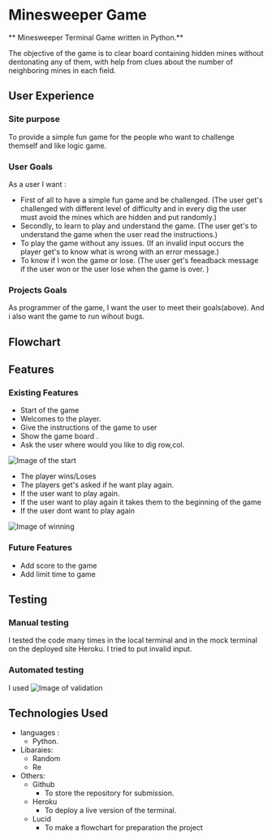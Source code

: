 # Minesweeper Game

** Minesweeper Terminal Game written in Python.**

The objective of the game is to clear board containing hidden mines without dentonating any of them, with help from clues about the number of neighboring mines in each field.

## User Experience
### Site purpose
To provide a simple fun game for the people who want to challenge themself and like logic game.

###

### User Goals
As a user I want :
* First of all to have a simple fun game and be challenged. (The user get's challenged with different level of difficulty and in every dig the user must avoid the mines which are hidden and put randomly.)
* Secondly, to learn to play and understand the game. (The user get's to understand the game when the user read the instructions.)
* To play the game without any issues. (If an invalid input occurs the player get's to know what is wrong with an error message.)
* To know if I won the game or lose. (The user get's feeadback message if the user won or the user lose when the game is over. )

### Projects Goals
As programmer of the game, I want the user to meet their goals(above). And i also want the game to run wihout bugs.

## Flowchart

## Features
### Existing Features
* Start of the game
 * Welcomes to the player.
 * Give the instructions of the game to user
 * Show the game board .
 * Ask the user where would you like to dig row,col.

![Image of the start]()

* The player wins/Loses
 * The players get's asked if he want play again.
 * If the user want to play again.
 * If the user want to play again it takes them to the beginning of the game
 * If the user dont want to play again 

![Image of winning]()

### Future Features
 * Add score to the game
 * Add limit time to game 

## Testing
### Manual testing 
I tested the code many times in the local terminal and in the mock terminal on the deployed site Heroku.
I tried to put invalid input.

### Automated testing
I used 
![ Image of validation]()

## Technologies Used
* languages :
    * Python.
* Libaraies:
    * Random
    * Re
* Others:
    * Github
        - To store the repository for submission.
    * Heroku
        - To deploy a live version of the terminal.
    * Lucid
        - To make a flowchart for preparation the project
     